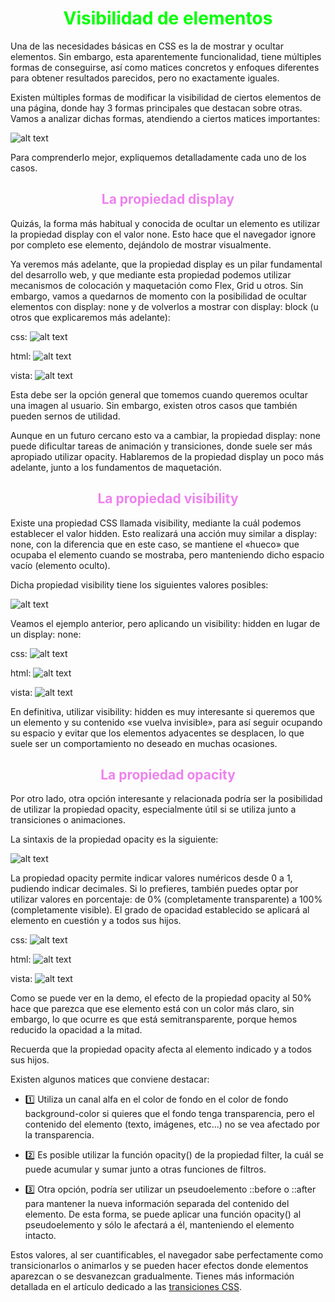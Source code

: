 # <span style="color:lime"><center>Visibilidad de elementos</center></span>

Una de las necesidades básicas en CSS es la de mostrar y ocultar elementos. Sin embargo, esta aparentemente funcionalidad, tiene múltiples formas de conseguirse, así como matices concretos y enfoques diferentes para obtener resultados parecidos, pero no exactamente iguales.

Existen múltiples formas de modificar la visibilidad de ciertos elementos de una página, donde hay 3 formas principales que destacan sobre otras. Vamos a analizar dichas formas, atendiendo a ciertos matices importantes:

![alt text](./imagenes-visibilidad-de-elementos/image.png)

Para comprenderlo mejor, expliquemos detalladamente cada uno de los casos.

## <span style="color:violet"><center>La propiedad display</center></span>
Quizás, la forma más habitual y conocida de ocultar un elemento es utilizar la propiedad display con el valor none. Esto hace que el navegador ignore por completo ese elemento, dejándolo de mostrar visualmente.

Ya veremos más adelante, que la propiedad display es un pilar fundamental del desarrollo web, y que mediante esta propiedad podemos utilizar mecanismos de colocación y maquetación como Flex, Grid u otros. Sin embargo, vamos a quedarnos de momento con la posibilidad de ocultar elementos con display: none y de volverlos a mostrar con display: block (u otros que explicaremos más adelante):

css:
![alt text](./imagenes-visibilidad-de-elementos/image-1.png)

html:
![alt text](./imagenes-visibilidad-de-elementos/image-2.png)

vista:
![alt text](./imagenes-visibilidad-de-elementos/image-3.png)

Esta debe ser la opción general que tomemos cuando queremos ocultar una imagen al usuario. Sin embargo, existen otros casos que también pueden sernos de utilidad.

Aunque en un futuro cercano esto va a cambiar, la propiedad display: none puede dificultar tareas de animación y transiciones, donde suele ser más apropiado utilizar opacity. Hablaremos de la propiedad display un poco más adelante, junto a los fundamentos de maquetación.

## <span style="color:violet"><center>La propiedad visibility</center></span>
Existe una propiedad CSS llamada visibility, mediante la cuál podemos establecer el valor hidden. Esto realizará una acción muy similar a display: none, con la diferencia que en este caso, se mantiene el «hueco» que ocupaba el elemento cuando se mostraba, pero manteniendo dicho espacio vacío (elemento oculto).

Dicha propiedad visibility tiene los siguientes valores posibles:

![alt text](./imagenes-visibilidad-de-elementos/image-4.png)

Veamos el ejemplo anterior, pero aplicando un visibility: hidden en lugar de un display: none:

css:
![alt text](./imagenes-visibilidad-de-elementos/image-5.png)

html:
![alt text](./imagenes-visibilidad-de-elementos/image-6.png)

vista:
![alt text](im./imagenes-visibilidad-de-elementos/age-7.png)

En definitiva, utilizar visibility: hidden es muy interesante si queremos que un elemento y su contenido «se vuelva invisible», para así seguir ocupando su espacio y evitar que los elementos adyacentes se desplacen, lo que suele ser un comportamiento no deseado en muchas ocasiones.

## <span style="color:violet"><center>La propiedad opacity</center></span>
Por otro lado, otra opción interesante y relacionada podría ser la posibilidad de utilizar la propiedad opacity, especialmente útil si se utiliza junto a transiciones o animaciones.

La sintaxis de la propiedad opacity es la siguiente:

![alt text](./imagenes-visibilidad-de-elementos/image-8.png)

La propiedad opacity permite indicar valores numéricos desde 0 a 1, pudiendo indicar decimales. Si lo prefieres, también puedes optar por utilizar valores en porcentaje: de 0% (completamente transparente) a 100% (completamente visible). El grado de opacidad establecido se aplicará al elemento en cuestión y a todos sus hijos.

css:
![alt text](./imagenes-visibilidad-de-elementos/image-9.png)

html:
![alt text](./imagenes-visibilidad-de-elementos/image-10.png)

vista:
![alt text](./imagenes-visibilidad-de-elementos/image-11.png)

Como se puede ver en la demo, el efecto de la propiedad opacity al 50% hace que parezca que ese elemento está con un color más claro, sin embargo, lo que ocurre es que está semitransparente, porque hemos reducido la opacidad a la mitad.

Recuerda que la propiedad opacity afecta al elemento indicado y a todos sus hijos.

Existen algunos matices que conviene destacar:

   - 1️⃣ Utiliza un canal alfa en el color de fondo en el color de fondo background-color si quieres que el fondo tenga transparencia, pero el contenido del elemento (texto, imágenes, etc...) no se vea afectado por la transparencia.

   - 2️⃣ Es posible utilizar la función opacity() de la propiedad filter, la cuál se puede acumular y sumar junto a otras funciones de filtros.

   - 3️⃣ Otra opción, podría ser utilizar un pseudoelemento ::before o ::after para mantener la nueva información separada del contenido del elemento. De esta forma, se puede aplicar una función opacity() al pseudoelemento y sólo le afectará a él, manteniendo el elemento intacto.

Estos valores, al ser cuantificables, el navegador sabe perfectamente como transicionarlos o animarlos y se pueden hacer efectos donde elementos aparezcan o se desvanezcan gradualmente. Tienes más información detallada en el artículo dedicado a las [transiciones CSS](https://lenguajecss.com/css/animaciones/transiciones/).
